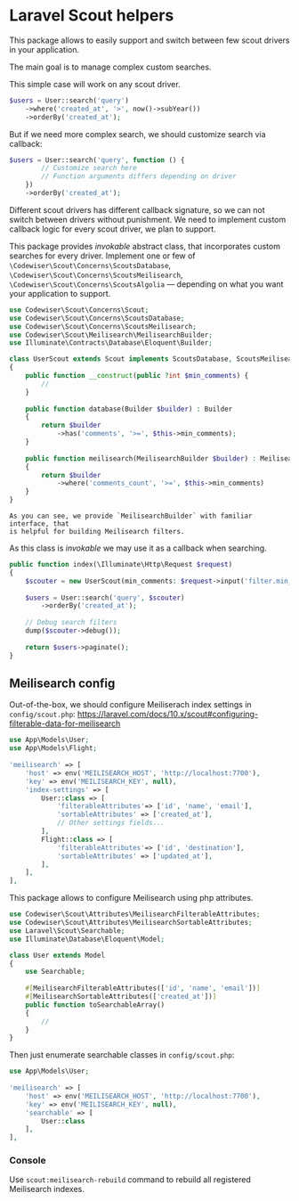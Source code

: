 # Laravel Scout helpers

This package allows to easily support and switch between few scout drivers in
your application.

The main goal is to manage complex custom searches.

This simple case will work on any scout driver.

```php
$users = User::search('query')
    ->where('created_at', '>', now()->subYear())
    ->orderBy('created_at');
```

But if we need more complex search, we should customize search via callback:

```php
$users = User::search('query', function () {
        // Customize search here
        // Function arguments differs depending on driver
    })
    ->orderBy('created_at');
```

Different scout drivers has different callback signature, so we can not 
switch between drivers without punishment. We need to implement custom 
callback logic for every scout driver, we plan to support.

This package provides _invokable_ abstract class, that incorporates custom 
searches for every driver. 
Implement one or few of 
`\Codewiser\Scout\Concerns\ScoutsDatabase`,
`\Codewiser\Scout\Concerns\ScoutsMeilisearch`, 
`\Codewiser\Scout\Concerns\ScoutsAlgolia` —
depending on what you want your application to support.

```php
use Codewiser\Scout\Concerns\Scout;
use Codewiser\Scout\Concerns\ScoutsDatabase;
use Codewiser\Scout\Concerns\ScoutsMeilisearch;
use Codewiser\Scout\Meilisearch\MeilisearchBuilder;
use Illuminate\Contracts\Database\Eloquent\Builder;

class UserScout extends Scout implements ScoutsDatabase, ScoutsMeilisearch
{
    public function __construct(public ?int $min_comments) {
        //
    }
    
    public function database(Builder $builder) : Builder
    {
        return $builder
            ->has('comments', '>=', $this->min_comments);
    }
    
    public function meilisearch(MeilisearchBuilder $builder) : MeilisearchBuilder
    {
        return $builder
            ->where('comments_count', '>=', $this->min_comments)
    }
}
```

    As you can see, we provide `MeilisearchBuilder` with familiar interface, that
    is helpful for building Meilisearch filters.

As this class is _invokable_ we may use it as a callback when searching.

```php
public function index(\Illuminate\Http\Request $request)
{
    $scouter = new UserScout(min_comments: $request->input('filter.min_comments'));
    
    $users = User::search('query', $scouter)
        ->orderBy('created_at');
    
    // Debug search filters
    dump($scouter->debug());
    
    return $users->paginate();
}
```

## Meilisearch config

Out-of-the-box, we should configure Meiliserach index settings
in `config/scout.php`:
https://laravel.com/docs/10.x/scout#configuring-filterable-data-for-meilisearch

```php
use App\Models\User;
use App\Models\Flight;
 
'meilisearch' => [
    'host' => env('MEILISEARCH_HOST', 'http://localhost:7700'),
    'key' => env('MEILISEARCH_KEY', null),
    'index-settings' => [
        User::class => [
            'filterableAttributes'=> ['id', 'name', 'email'],
            'sortableAttributes' => ['created_at'],
            // Other settings fields...
        ],
        Flight::class => [
            'filterableAttributes'=> ['id', 'destination'],
            'sortableAttributes' => ['updated_at'],
        ],
    ],
],
```

This package allows to configure Meilisearch using php attributes.

```php
use Codewiser\Scout\Attributes\MeilisearchFilterableAttributes;
use Codewiser\Scout\Attributes\MeilisearchSortableAttributes;
use Laravel\Scout\Searchable;
use Illuminate\Database\Eloquent\Model;

class User extends Model
{
    use Searchable;
    
    #[MeilisearchFilterableAttributes(['id', 'name', 'email'])]
    #[MeilisearchSortableAttributes(['created_at'])]
    public function toSearchableArray()
    {
        //
    }
}
```

Then just enumerate searchable classes in `config/scout.php`:

```php
use App\Models\User;
 
'meilisearch' => [
    'host' => env('MEILISEARCH_HOST', 'http://localhost:7700'),
    'key' => env('MEILISEARCH_KEY', null),
    'searchable' => [
        User::class
    ],
],
```

### Console

Use `scout:meilisearch-rebuild` command to rebuild all registered Meilisearch 
indexes.  